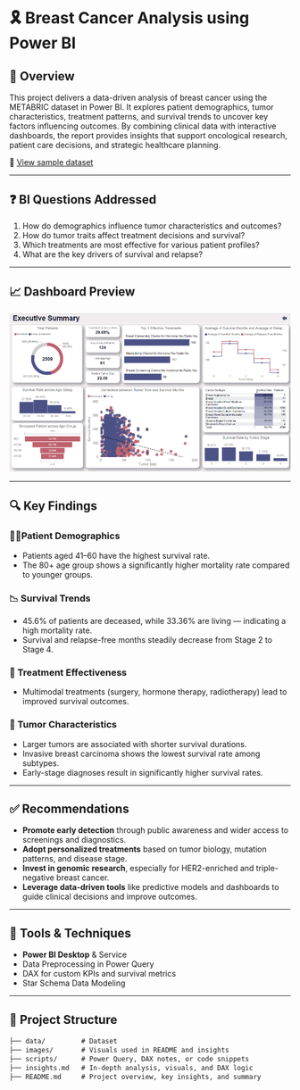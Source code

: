 # 🎗️ Breast Cancer Analysis using Power BI

## 📌 Overview
This project delivers a data-driven analysis of breast cancer using the METABRIC dataset in Power BI. It explores patient demographics, tumor characteristics, treatment patterns, and survival trends to uncover key factors influencing outcomes. By combining clinical data with interactive dashboards, the report provides insights that support oncological research, patient care decisions, and strategic healthcare planning.

🔗 [View sample dataset](./data/Breast-Cancer-METABRIC.csv)

---

## ❓ BI Questions Addressed
1. How do demographics influence tumor characteristics and outcomes?
2. How do tumor traits affect treatment decisions and survival?
3. Which treatments are most effective for various patient profiles?
4. What are the key drivers of survival and relapse?

---

## 📈 Dashboard Preview

![Dashboard Screenshot](./images/Dashboard-Preview.png)

---

## 🔍 Key Findings

### 🧍‍♀️Patient Demographics
- Patients aged 41–60 have the highest survival rate.
- The 80+ age group shows a significantly higher mortality rate compared to younger groups.

### 📉 Survival Trends
- 45.6% of patients are deceased, while 33.36% are living — indicating a high mortality rate.
- Survival and relapse-free months steadily decrease from Stage 2 to Stage 4.

### 💊 Treatment Effectiveness
- Multimodal treatments (surgery, hormone therapy, radiotherapy) lead to improved survival outcomes.

### 🔬 Tumor Characteristics
- Larger tumors are associated with shorter survival durations.
- Invasive breast carcinoma shows the lowest survival rate among subtypes.
- Early-stage diagnoses result in significantly higher survival rates.

---

## ✅ Recommendations

- **Promote early detection** through public awareness and wider access to screenings and diagnostics.  
- **Adopt personalized treatments** based on tumor biology, mutation patterns, and disease stage.  
- **Invest in genomic research**, especially for HER2-enriched and triple-negative breast cancer.  
- **Leverage data-driven tools** like predictive models and dashboards to guide clinical decisions and improve outcomes.

---

## 🧠 Tools & Techniques

- **Power BI Desktop** & Service
- Data Preprocessing in Power Query
- DAX for custom KPIs and survival metrics
- Star Schema Data Modeling

---

## 📁 Project Structure
```
├── data/         # Dataset
├── images/       # Visuals used in README and insights
├── scripts/      # Power Query, DAX notes, or code snippets
├── insights.md   # In-depth analysis, visuals, and DAX logic
├── README.md     # Project overview, key insights, and summary

```
